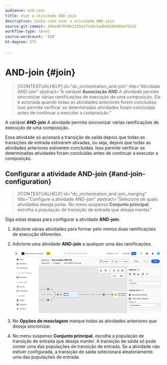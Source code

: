 ```yaml
---
audience: end-user
title: Usar a atividade AND-join
description: Saiba como usar a atividade AND-join
source-git-commit: 44be467650e2329a1fce6c5adb6d266d94efd1e2
workflow-type: tm+mt
source-wordcount: '224'
ht-degree: 57%

---
```


# AND-join {#join}

>[!CONTEXTUALHELP]
>id="dc_orchestration_and-join"
>title="Atividade AND-join"
>abstract="A variável **Associação AND** A atividade permite sincronizar várias ramificações de execução de uma composição. Ela é acionada quando todas as atividades anteriores forem concluídas. Isso permite verificar se determinadas atividades foram concluídas antes de continuar a executar a composição."

A variável **AND-join** A atividade permite sincronizar várias ramificações de execução de uma composição.

Essa atividade só acionará a transição de saída depois que todas as transições de entrada estiverem ativadas, ou seja, depois que todas as atividades anteriores estiverem concluídas. Isso permite verificar se determinadas atividades foram concluídas antes de continuar a executar a composição.

## Configurar a atividade AND-join {#and-join-configuration}

>[!CONTEXTUALHELP]
>id="dc_orchestration_and-join_merging"
>title="Configure a atividade AND-join"
>abstract="Selecione de quais atividades deseja juntar. No menu suspenso **Conjunto principal**, escolha a população de transição de entrada que deseja manter."

Siga estas etapas para configurar a atividade **AND-join**:

1. Adicione várias atividades para formar pelo menos duas ramificações de execução diferentes.
1. Adicione uma atividade **AND-join** a qualquer uma das ramificações.

   ![](../assets/and-join.png)

1. No **Opções de mesclagem** marque todas as atividades anteriores que deseja sincronizar.
1. No menu suspenso **Conjunto principal**, escolha a população de transição de entrada que deseja manter. A transição de saída só pode conter uma das populações de transição de entrada. Se a atividade não estiver configurada, a transição de saída selecionará aleatoriamente uma das populações de entrada.
